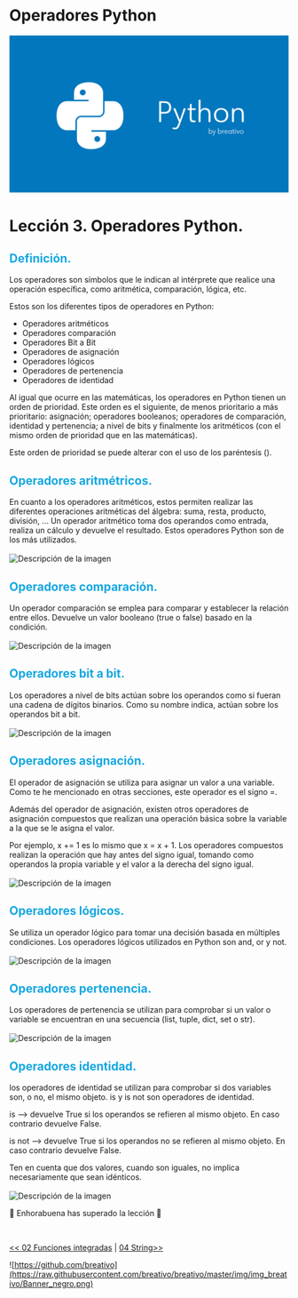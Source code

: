 # Operadores Python

![Variables Python](https://github.com/breativo/Python_by_breativo/blob/master/img/Banner_Python_by_breativo.png?raw=true)

# Lección 3. Operadores Python.

<h2 style="color:#15A7E1">Definición.</h2>
Los operadores son símbolos que le indican al intérprete que realice una operación específica, como aritmética, comparación, lógica, etc.

Estos son los diferentes tipos de operadores en Python:

- Operadores aritméticos
- Operadores comparación
- Operadores Bit a Bit
- Operadores de asignación
- Operadores lógicos
- Operadores de pertenencia
- Operadores de identidad
  
Al igual que ocurre en las matemáticas, los operadores en Python tienen un orden de prioridad. Este orden es el siguiente, de menos prioritario a más prioritario: asignación; operadores booleanos; operadores de comparación, identidad y pertenencia; a nivel de bits y finalmente los aritméticos (con el mismo orden de prioridad que en las matemáticas).

Este orden de prioridad se puede alterar con el uso de los paréntesis ().

<h2 style="color:#15A7E1">Operadores aritmétricos.</h2>
En cuanto a los operadores aritméticos, estos permiten realizar las diferentes operaciones aritméticas del álgebra: suma, resta, producto, división, … Un operador aritmético toma dos operandos como entrada, realiza un cálculo y devuelve el resultado.   Estos operadores Python son de los más utilizados.
</br>
</br>
<image src="./img/operadores_aritmétricos.png" alt="Descripción de la imagen">

<h2 style="color:#15A7E1">Operadores comparación.</h2>
Un operador comparación se emplea para comparar y establecer la relación entre ellos. Devuelve un valor booleano (true o false) basado en la condición.
</br>
</br>
<image src="./img/operadores_comparacion.png" alt="Descripción de la imagen">

<h2 style="color:#15A7E1">Operadores bit a bit.</h2>
Los operadores a nivel de bits actúan sobre los operandos como si fueran una cadena de dígitos binarios. Como su nombre indica, actúan sobre los operandos bit a bit.
</br>
</br>
<image src="./img/operadores_bit_bit.png" alt="Descripción de la imagen">

<h2 style="color:#15A7E1">Operadores asignación.</h2>
El operador de asignación se utiliza para asignar un valor a una variable. Como te he mencionado en otras secciones, este operador es el signo =.

Además del operador de asignación, existen otros operadores de asignación compuestos que realizan una operación básica sobre la variable a la que se le asigna el valor.

Por ejemplo, x += 1 es lo mismo que x = x + 1. Los operadores compuestos realizan la operación que hay antes del signo igual, tomando como operandos la propia variable y el valor a la derecha del signo igual.
</br>
</br>
<image src="./img/operadores_asignación.png" alt="Descripción de la imagen">
<h2 style="color:#15A7E1">Operadores lógicos.</h2>
Se utiliza un operador lógico para tomar una decisión basada en múltiples condiciones. Los operadores lógicos utilizados en Python son  and, or y not.
</br>
</br>
<image src="./img/operadores_logicos.png" alt="Descripción de la imagen">
<h2 style="color:#15A7E1">Operadores pertenencia.</h2>
Los operadores de pertenencia se utilizan para comprobar si un valor o variable se encuentran en una secuencia (list, tuple, dict, set o str).
</br>
</br>
<image src="./img/operadores_pertenencia.png" alt="Descripción de la imagen">
<h2 style="color:#15A7E1">Operadores identidad.</h2>
los operadores de identidad se utilizan para comprobar si dos variables son, o no, el mismo objeto.
is y is not son operadores de identidad.

is --> devuelve True si los operandos se refieren al mismo objeto. En caso contrario devuelve False.

is not --> devuelve True si los operandos no se refieren al mismo objeto. En caso contrario devuelve False.

Ten en cuenta que dos valores, cuando son iguales, no implica necesariamente que sean idénticos.
</br>
</br>
<image src="./img/operadores_identidad.png" alt="Descripción de la imagen">
</br>

🎉 Enhorabuena has superado la lección 🎉

</br>

[<< 02 Funciones integradas](../02_Funciones_integradas_Python) | [04 String>>](../03_Operadores_Python)

![https://github.com/breativo](https://raw.githubusercontent.com/breativo/breativo/master/img/img_breativo/Banner_negro.png)